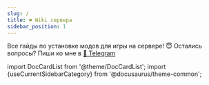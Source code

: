 ```yaml
---
slug: /
title: ❤️ Wiki сервера
sidebar_position: 1
---
```


Все гайды по установке модов для игры на сервере! 😇
Остались вопросы? Пиши ко мне в [💬 Telegram](https://t.me/markoffkin_bot)

import DocCardList from '@theme/DocCardList';
import {useCurrentSidebarCategory} from '@docusaurus/theme-common';

<DocCardList items={useCurrentSidebarCategory().items}/>
